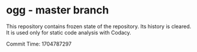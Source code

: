 # ogg - master branch

This repository contains frozen state of the repository.
Its history is cleared. It is used only for static code
analysis with Codacy.

Commit Time: 1704787297